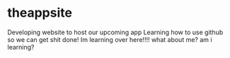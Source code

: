 # theappsite
Developing website to host our upcoming app
Learning how to use github so we can get shit done!
Im learning over here!!!!
what about me? am i learning?

